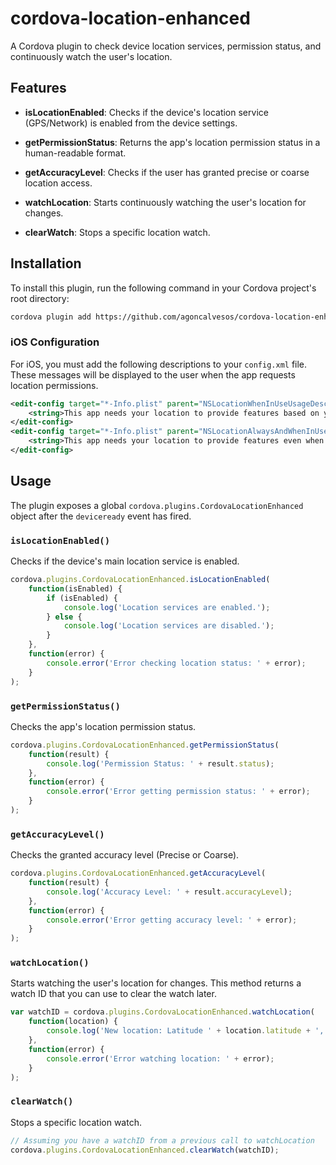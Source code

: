 # cordova-location-enhanced

A Cordova plugin to check device location services, permission status, and continuously watch the user's location.

## Features

* **isLocationEnabled**: Checks if the device's location service (GPS/Network) is enabled from the device settings.

* **getPermissionStatus**: Returns the app's location permission status in a human-readable format.

* **getAccuracyLevel**: Checks if the user has granted precise or coarse location access.

* **watchLocation**: Starts continuously watching the user's location for changes.

* **clearWatch**: Stops a specific location watch.

## Installation

To install this plugin, run the following command in your Cordova project's root directory:

```bash
cordova plugin add https://github.com/agoncalvesos/cordova-location-enhanced
````

### iOS Configuration

For iOS, you must add the following descriptions to your `config.xml` file. These messages will be displayed to the user when the app requests location permissions.

```xml
<edit-config target="*-Info.plist" parent="NSLocationWhenInUseUsageDescription" mode="merge">
    <string>This app needs your location to provide features based on your current position.</string>
</edit-config>
<edit-config target="*-Info.plist" parent="NSLocationAlwaysAndWhenInUseUsageDescription" mode="merge">
    <string>This app needs your location to provide features even when the app is in the background.</string>
</edit-config>
```

## Usage

The plugin exposes a global `cordova.plugins.CordovaLocationEnhanced` object after the `deviceready` event has fired.

### `isLocationEnabled()`

Checks if the device's main location service is enabled.

```javascript
cordova.plugins.CordovaLocationEnhanced.isLocationEnabled(
    function(isEnabled) {
        if (isEnabled) {
            console.log('Location services are enabled.');
        } else {
            console.log('Location services are disabled.');
        }
    },
    function(error) {
        console.error('Error checking location status: ' + error);
    }
);
```

### `getPermissionStatus()`

Checks the app's location permission status.

```javascript
cordova.plugins.CordovaLocationEnhanced.getPermissionStatus(
    function(result) {
        console.log('Permission Status: ' + result.status);
    },
    function(error) {
        console.error('Error getting permission status: ' + error);
    }
);
```

### `getAccuracyLevel()`

Checks the granted accuracy level (Precise or Coarse).

```javascript
cordova.plugins.CordovaLocationEnhanced.getAccuracyLevel(
    function(result) {
        console.log('Accuracy Level: ' + result.accuracyLevel);
    },
    function(error) {
        console.error('Error getting accuracy level: ' + error);
    }
);
```

### `watchLocation()`

Starts watching the user's location for changes. This method returns a watch ID that you can use to clear the watch later.

```javascript
var watchID = cordova.plugins.CordovaLocationEnhanced.watchLocation(
    function(location) {
        console.log('New location: Latitude ' + location.latitude + ', Longitude ' + location.longitude);
    },
    function(error) {
        console.error('Error watching location: ' + error);
    }
);
```

### `clearWatch()`

Stops a specific location watch.

```javascript
// Assuming you have a watchID from a previous call to watchLocation
cordova.plugins.CordovaLocationEnhanced.clearWatch(watchID);